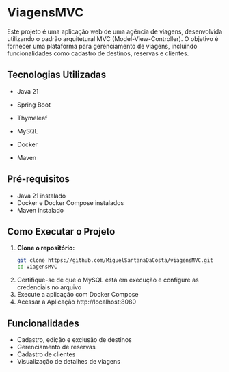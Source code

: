 # ViagensMVC

Este projeto é uma aplicação web de uma agência de viagens, desenvolvida utilizando o padrão arquitetural MVC (Model-View-Controller). O objetivo é fornecer uma plataforma para gerenciamento de viagens, incluindo funcionalidades como cadastro de destinos, reservas e clientes.

## Tecnologias Utilizadas

- Java 21
  
- Spring Boot  
- Thymeleaf  
- MySQL  
- Docker  
- Maven  

## Pré-requisitos

- Java 21 instalado  
- Docker e Docker Compose instalados  
- Maven instalado  

## Como Executar o Projeto

1. **Clone o repositório:**
   ```bash
   git clone https://github.com/MiguelSantanaDaCosta/viagensMVC.git
   cd viagensMVC
2. Certifique-se de que o MySQL está em execução e configure as credenciais no arquivo
3. Execute a aplicação com Docker Compose
4. Acessar a Aplicação http://localhost:8080

 ## Funcionalidades

 - Cadastro, edição e exclusão de destinos 
 - Gerenciamento de reservas
 - Cadastro de clientes
 - Visualização de detalhes de viagens
